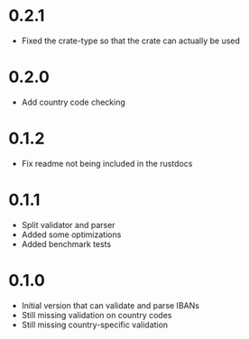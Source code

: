 # 0.2.1
- Fixed the crate-type so that the crate can actually be used

# 0.2.0
- Add country code checking

# 0.1.2
- Fix readme not being included in the rustdocs

# 0.1.1
- Split validator and parser
- Added some optimizations
- Added benchmark tests

# 0.1.0
- Initial version that can validate and parse IBANs
- Still missing validation on country codes
- Still missing country-specific validation
